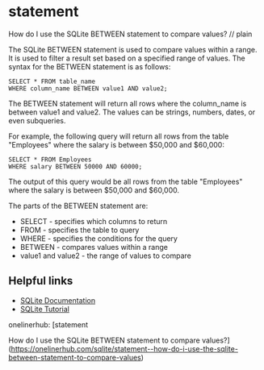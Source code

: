 # statement

How do I use the SQLite BETWEEN statement to compare values?
// plain

The SQLite BETWEEN statement is used to compare values within a range. It is used to filter a result set based on a specified range of values. The syntax for the BETWEEN statement is as follows:

```
SELECT * FROM table_name
WHERE column_name BETWEEN value1 AND value2;
```

The BETWEEN statement will return all rows where the column_name is between value1 and value2. The values can be strings, numbers, dates, or even subqueries.

For example, the following query will return all rows from the table "Employees" where the salary is between $50,000 and $60,000:

```
SELECT * FROM Employees
WHERE salary BETWEEN 50000 AND 60000;
```

The output of this query would be all rows from the table "Employees" where the salary is between $50,000 and $60,000.

The parts of the BETWEEN statement are:

* SELECT - specifies which columns to return
* FROM - specifies the table to query
* WHERE - specifies the conditions for the query
* BETWEEN - compares values within a range
* value1 and value2 - the range of values to compare

## Helpful links

* [SQLite Documentation](https://www.sqlite.org/lang_expr.html#between)
* [SQLite Tutorial](https://www.sqlitetutorial.net/sqlite-between/)

onelinerhub: [statement

How do I use the SQLite BETWEEN statement to compare values?](https://onelinerhub.com/sqlite/statement--how-do-i-use-the-sqlite-between-statement-to-compare-values)